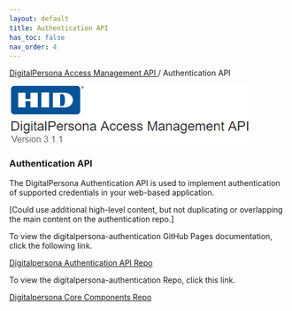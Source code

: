 ```yaml
---
layout: default
title: Authentication API
has_toc: false
nav_order: 4
---
```


[DigitalPersona Access Management API ](https://lenhodgeman.github.io/digitalpersona-access-management-api/)/ Authentication API  

![](assets/HID-logo.png)  

### Authentication API  

The DigitalPersona Authentication API is used to implement authentication of supported credentials in your web-based application.

[Could use additional high-level content, but not duplicating or overlapping the main content on the authentication repo.]

To view the digitalpersona-authentication GitHub Pages documentation, click the following link.

[Digitalpersona Authentication API Repo](https://lenhodgeman.github.io/digitalpersona-authentication/)

To view the digitalpersona-authentication Repo,  click this  link.

[Digitalpersona Core Components Repo](https://github.com/LenHodgeman/digitalpersona-authentication/)
